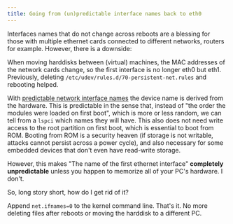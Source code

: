 ```yaml
---
title: Going from (un)predictable interface names back to eth0
---
```


Interfaces names that do not change across reboots are a blessing for
those with multiple ethernet cards connected to different networks,
routers for example.
However, there is a downside:

When moving harddisks between (virtual) machines, the MAC addresses of
the network cards change, so the first interface is no longer eth0 but
eth1.  Previously, deleting `/etc/udev/rules.d/70-persistent-net.rules`
and rebooting helped.

With [predictable network interface names][1] the device name is derived
from the hardware.  This is predictable in the sense that, instead of
"the order the modules were loaded on first boot", which is more or less
random, we can tell from a `lspci` which names they will have.
This also does not need write access to the root partition on first boot,
which is essential to boot from ROM.
Booting from ROM is a security heaven (if storage is not writable, attacks
cannot persist across a power cycle), and also necessary for some embedded
devices that don't even have read-write storage.

However, this makes "The name of the first ethernet interface" **completely
unpredictable** unless you happen to memorize all of your PC's hardware.
I don't.

So, long story short, how do I get rid of it?

Append `net.ifnames=0` to the kernel command line.
That's it.
No more deleting files after reboots or moving the harddisk to a different PC.


[1]: https://www.freedesktop.org/wiki/Software/systemd/PredictableNetworkInterfaceNames/
